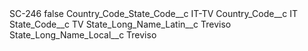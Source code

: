 <?xml version="1.0" encoding="UTF-8"?>
<CustomMetadata xmlns="http://soap.sforce.com/2006/04/metadata" xmlns:xsi="http://www.w3.org/2001/XMLSchema-instance" xmlns:xsd="http://www.w3.org/2001/XMLSchema">
    <label>SC-246</label>
    <protected>false</protected>
    <values>
        <field>Country_Code_State_Code__c</field>
        <value xsi:type="xsd:string">IT-TV</value>
    </values>
    <values>
        <field>Country_Code__c</field>
        <value xsi:type="xsd:string">IT</value>
    </values>
    <values>
        <field>State_Code__c</field>
        <value xsi:type="xsd:string">TV</value>
    </values>
    <values>
        <field>State_Long_Name_Latin__c</field>
        <value xsi:type="xsd:string">Treviso</value>
    </values>
    <values>
        <field>State_Long_Name_Local__c</field>
        <value xsi:type="xsd:string">Treviso</value>
    </values>
</CustomMetadata>
